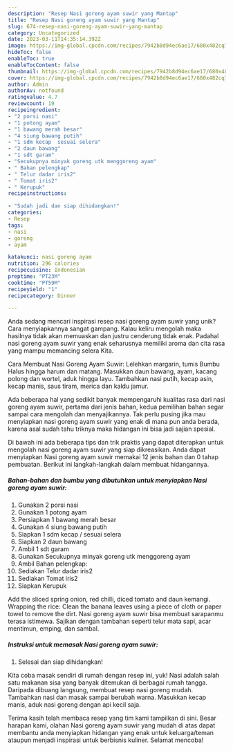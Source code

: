 ```yaml
---
description: "Resep Nasi goreng ayam suwir yang Mantap"
title: "Resep Nasi goreng ayam suwir yang Mantap"
slug: 674-resep-nasi-goreng-ayam-suwir-yang-mantap
category: Uncategorized
date: 2023-03-11T14:35:14.392Z
image: https://img-global.cpcdn.com/recipes/7942b8d94ec6ae17/680x482cq70/nasi-goreng-ayam-suwir-foto-resep-utama.jpg
hideToc: false
enableToc: true
enableTocContent: false
thumbnail: https://img-global.cpcdn.com/recipes/7942b8d94ec6ae17/680x482cq70/nasi-goreng-ayam-suwir-foto-resep-utama.jpg
cover: https://img-global.cpcdn.com/recipes/7942b8d94ec6ae17/680x482cq70/nasi-goreng-ayam-suwir-foto-resep-utama.jpg
author: Admin
authorAv: notfound
ratingvalue: 4.7
reviewcount: 19
recipeingredient:
- "2 porsi nasi"
- "1 potong ayam"
- "1 bawang merah besar"
- "4 siung bawang putih"
- "1 sdm kecap  sesuai selera"
- "2 daun bawang"
- "1 sdt garam"
- "Secukupnya minyak goreng utk menggoreng ayam"
- " Bahan pelengkap"
- " Telur dadar iris2"
- " Tomat iris2"
- " Kerupuk"
recipeinstructions:

- "Sudah jadi dan siap dihidangkan!"
categories:
- Resep
tags:
- nasi
- goreng
- ayam

katakunci: nasi goreng ayam 
nutrition: 296 calories
recipecuisine: Indonesian
preptime: "PT23M"
cooktime: "PT59M"
recipeyield: "1"
recipecategory: Dinner

---
```





Anda sedang mencari inspirasi resep nasi goreng ayam suwir yang unik? Cara menyiapkannya sangat gampang. Kalau keliru mengolah maka hasilnya tidak akan memuaskan dan justru cenderung tidak enak. Padahal nasi goreng ayam suwir yang enak seharusnya memiliki aroma dan cita rasa yang mampu memancing selera Kita.





Cara Membuat Nasi Goreng Ayam Suwir: Lelehkan margarin, tumis Bumbu Halus hingga harum dan matang. Masukkan daun bawang, ayam, kacang polong dan wortel, aduk hingga layu. Tambahkan nasi putih, kecap asin, kecap manis, saus tiram, merica dan kaldu jamur.

Ada beberapa hal yang sedikit banyak mempengaruhi kualitas rasa dari nasi goreng ayam suwir, pertama dari jenis bahan, kedua pemilihan bahan segar sampai cara mengolah dan menyajikannya. Tak perlu pusing jika mau menyiapkan nasi goreng ayam suwir yang enak di mana pun anda berada, karena asal sudah tahu triknya maka hidangan ini bisa jadi sajian spesial.






Di bawah ini ada beberapa tips dan trik praktis yang dapat diterapkan untuk mengolah nasi goreng ayam suwir yang siap dikreasikan. Anda dapat menyiapkan Nasi goreng ayam suwir memakai 12 jenis bahan dan 0 tahap pembuatan. Berikut ini langkah-langkah dalam membuat hidangannya.

<!--inarticleads1-->

##### Bahan-bahan dan bumbu yang dibutuhkan untuk menyiapkan Nasi goreng ayam suwir:

1. Gunakan 2 porsi nasi
1. Gunakan 1 potong ayam
1. Persiapkan 1 bawang merah besar
1. Gunakan 4 siung bawang putih
1. Siapkan 1 sdm kecap / sesuai selera
1. Siapkan 2 daun bawang
1. Ambil 1 sdt garam
1. Gunakan Secukupnya minyak goreng utk menggoreng ayam
1. Ambil  Bahan pelengkap:
1. Sediakan  Telur dadar iris2
1. Sediakan  Tomat iris2
1. Siapkan  Kerupuk


Add the sliced spring onion, red chilli, diced tomato and daun kemangi. Wrapping the rice: Clean the banana leaves using a piece of cloth or paper towel to remove the dirt. Nasi goreng ayam suwir bisa membuat sarapanmu terasa istimewa. Sajikan dengan tambahan seperti telur mata sapi, acar mentimun, emping, dan sambal. 

<!--inarticleads2-->

##### Instruksi untuk memasak Nasi goreng ayam suwir:


1. Selesai dan siap dihidangkan!

Kita coba masak sendiri di rumah dengan resep ini, yuk! Nasi adalah salah satu makanan sisa yang banyak ditemukan di berbagai rumah tangga. Daripada dibuang langsung, membuat resep nasi goreng mudah. Tambahkan nasi dan masak sampai berubah warna. Masukkan kecap manis, aduk nasi goreng dengan api kecil saja. 

Terima kasih telah membaca resep yang tim kami tampilkan di sini. Besar harapan kami, olahan Nasi goreng ayam suwir yang mudah di atas dapat membantu anda menyiapkan hidangan yang enak untuk keluarga/teman ataupun menjadi inspirasi untuk berbisnis kuliner. Selamat mencoba!
